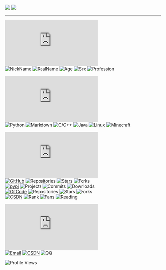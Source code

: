 ![](https://github-readme-stats.vercel.app/api?username=Xiaokang2022&theme=transparent&show_icons=true&include_all_commits=true&rank_icon=github)
![](https://github-readme-stats.vercel.app/api/top-langs/?username=Xiaokang2022&layout=compact&hide_border=false&theme=transparent&show_icons=true)

---

![Who](https://img.shields.io/badge/我的信息-我是啥-white?style=for-the-badge&logo=about.me)  
![NickName](https://img.shields.io/badge/NickName-小康2022-orange)
![RealName](https://img.shields.io/badge/RealName-Null%20(●'◡'●)-purple)
![Age](https://img.shields.io/badge/Age-19-blue)
![Sex](https://img.shields.io/badge/Sex-♂-green)
![Profession](https://img.shields.io/badge/Profession-Student-yellow)

![Learn](https://img.shields.io/badge/我的能力-学了啥-white?style=for-the-badge&logo=about.me)  
![Python](https://img.shields.io/badge/Python-烂熟于心-orange?style=flat&logo=python)
![Markdown](https://img.shields.io/badge/Markdown-炉火纯青-purple?logo=markdown)
![C/C++](https://img.shields.io/badge/C&C++-熟练掌握-blue?logo=c)
![Java](https://img.shields.io/badge/Java-渐入佳境-green?logo=oracle)
![Linux](https://img.shields.io/badge/Linux-初窥门径-yellow?logo=linux)
![Minecraft](https://img.shields.io/badge/Minecraft-略知一二-grey?logo=minecraft)

![Done](https://img.shields.io/badge/我的实战-干了啥-white?style=for-the-badge&logo=about.me)  
[![GitHub](https://img.shields.io/badge/GitHub-Xiaokang2022-purple?logo=github)](https://github.com/Xiaokang2022)
![Repositories](https://img.shields.io/badge/Repositories-1-blue)
![Stars](https://img.shields.io/badge/Stars-2-green)
![Forks](https://img.shields.io/badge/Forks-0-yellow)  
[![pypi](https://img.shields.io/badge/PyPi-XiaoKang2022-purple?logo=pypi)](https://pypi.org/user/XiaoKang2022)
![Projects](https://img.shields.io/badge/Projects-1-blue)
![Commits](https://img.shields.io/badge/Commits-100+-green)
![Downloads](https://img.shields.io/badge/Downloads-6k-yellow)  
[![GitCode](https://img.shields.io/badge/GitCode-小康2022-purple)](https://gitcode.net/weixin_62651706)
![Repositories](https://img.shields.io/badge/Repositories-12-blue)
![Stars](https://img.shields.io/badge/Stars-13-green)
![Forks](https://img.shields.io/badge/Forks-1-yellow)  
[![CSDN](https://img.shields.io/badge/CSDN-小康2022-purple)](https://xiaokang2022.blog.csdn.net)
![Rank](https://img.shields.io/badge/Rank-13k-blue)
![Fans](https://img.shields.io/badge/Fans-4k-green)
![Reading](https://img.shields.io/badge/Reading-191k-yellow)

![Contact](https://img.shields.io/badge/联系方式-咋找我-white?style=for-the-badge&logo=about.me)  
[![Email](https://img.shields.io/badge/Email-2951256653@qq.com-blue?style=social)](mailto:2951256653@qq.com)
[![CSDN](https://img.shields.io/badge/CSDN-小康2022-red?style=social)](https://xiaokang2022.blog.csdn.net)
![QQ](https://img.shields.io/badge/QQ-2951256653-green?style=social)

![Profile Views](https://komarev.com/ghpvc/?username=Xiaokang2022)
